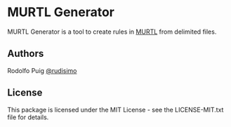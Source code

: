 # MURTL Generator

MURTL Generator is a tool to create rules in [MURTL](http://murtl.nbcudps.com/) from delimited files.

## Authors

Rodolfo Puig [@rudisimo](https://twitter.com/rudisimo)

## License

This package is licensed under the MIT License - see the LICENSE-MIT.txt file for details.
